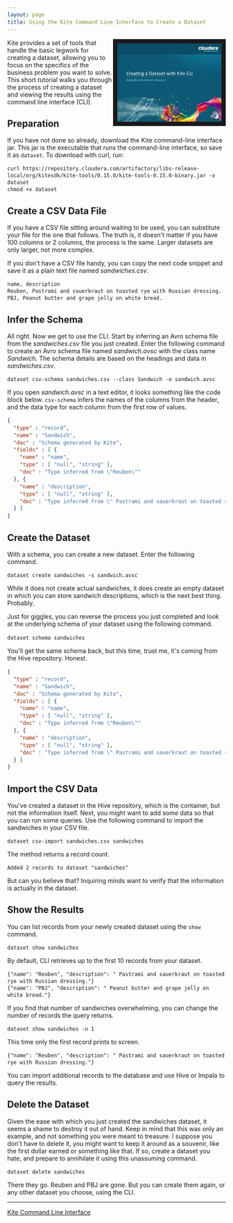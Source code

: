 ```yaml
---
layout: page
title: Using the Kite Command Line Interface to Create a Dataset
---
```


<a href="https://www.youtube.com/watch?v=li3erFGiEw8&list=PLGzsQf6UXBR-BJz5BGzJb2mMulWTfTu99&index=2">
<img src="https://raw.githubusercontent.com/DennisDawson/KiteImages/master/CLItitle.jpg" 
alt="Kite CLI Video" width="240" height="180" border="10" align="right" title="Link to Kite CLI Video"/></a>

Kite provides a set of tools that handle the basic legwork for creating a dataset, allowing you to focus on the specifics of the business problem you want to solve. This short tutorial walks you through the process of creating a dataset and viewing the results using the command line interface (CLI).

## Preparation

If you have not done so already, download the Kite command-line interface jar. This jar is the executable that runs the command-line interface, so save it as `dataset`. To download with curl, run:

```
curl https://repository.cloudera.com/artifactory/libs-release-local/org/kitesdk/kite-tools/0.15.0/kite-tools-0.15.0-binary.jar -o dataset
chmod +x dataset
```

## Create a CSV Data File

If you have a CSV file sitting around waiting to be used, you can substitute your file for the one that follows. The truth is, it doesn't matter if you have 100 columns or 2 columns, the process is the same. Larger datasets are only larger, not more complex.

If you don't have a CSV file handy, you can copy the next code snippet and save it as a plain text file named *sandwiches.csv*.

```
name, description
Reuben, Pastrami and sauerkraut on toasted rye with Russian dressing.
PBJ, Peanut butter and grape jelly on white bread.
```

## Infer the Schema

All right. Now we get to use the CLI. Start by inferring an Avro schema file from the *sandwiches.csv* file you just created. Enter the following command to create an Avro schema file named *sandwich.avsc* with the class name *Sandwich*. The schema details are based on the headings and data in *sandwiches.csv*.

```
dataset csv-schema sandwiches.csv --class Sandwich -o sandwich.avsc
```

If you open *sandwich.avsc* in a text editor, it looks something like the code block below. `csv-schema` infers the names of the columns from the header, and the data type for each column from the first row of values.

```json
{
  "type" : "record",
  "name" : "Sandwich",
  "doc" : "Schema generated by Kite",
  "fields" : [ {
    "name" : "name",
    "type" : [ "null", "string" ],
    "doc" : "Type inferred from \"Reuben\""
  }, {
    "name" : "description",
    "type" : [ "null", "string" ],
    "doc" : "Type inferred from \" Pastrami and sauerkraut on toasted rye with Russian dressing.\""
  } ]
}
```

## Create the Dataset

With a schema, you can create a new dataset. Enter the following command.

```
dataset create sandwiches -s sandwich.avsc
```

While it does not create actual sandwiches, it does create an empty dataset in which you can store sandwich descriptions, which is the next best thing. Probably.

Just for giggles, you can reverse the process you just completed and look at the underlying schema of your dataset using the following command.

```dataset schema sandwiches```

You'll get the same schema back, but this time, trust me, it's coming from the Hive repository. Honest.

```json
{
  "type" : "record",
  "name" : "Sandwich",
  "doc" : "Schema generated by Kite",
  "fields" : [ {
    "name" : "name",
    "type" : [ "null", "string" ],
    "doc" : "Type inferred from \"Reuben\""
  }, {
    "name" : "description",
    "type" : [ "null", "string" ],
    "doc" : "Type inferred from \" Pastrami and sauerkraut on toasted rye with Russian dressing.\""
  } ]
}
```

## Import the CSV Data
You've created a dataset in the Hive repository, which is the container, but not the information itself. Next, you might want to add some data so that you can run some queries. Use the following command to import the sandwiches in your CSV file.

```
dataset csv-import sandwiches.csv sandwiches
```

The method returns a record count. 

```
Added 2 records to dataset "sandwiches"
```

But can you believe that? Inquiring minds want to verify that the information is actually in the dataset.

## Show the Results

You can list records from your newly created dataset using the `show` command.

```
dataset show sandwiches
```

By default, CLI retrieves up to the first 10 records from your dataset.

```
{"name": "Reuben", "description": " Pastrami and sauerkraut on toasted rye with Russian dressing."}
{"name": "PBJ", "description": " Peanut butter and grape jelly on white bread."}
```

If you find that number of sandwiches overwhelming, you can change the number of records the query returns.

```
dataset show sandwiches -n 1
```

This time only the first record prints to screen.

```
{"name": "Reuben", "description": " Pastrami and sauerkraut on toasted rye with Russian dressing."}
```

You can import additional records to the database and use Hive or Impala to query the results.

## Delete the Dataset

Given the ease with which you just created the sandwiches dataset, it seems a shame to destroy it out of hand. Keep in mind that this was only an example, and not something you were meant to treasure. I suppose you don't have to delete it, you might want to keep it around as a souvenir, like the first dollar earned or something like that. If so, create a dataset you hate, and prepare to annihilate it using this unassuming command.

```
dataset delete sandwiches
```

There they go. Reuben and PBJ are gone. But you can create them again, or any other dataset you choose, using the CLI.

----

[Kite Command Line Interface](../Kite-Dataset-Command-Line-Interface/)
